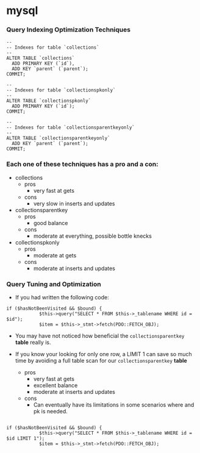 # mysql

### Query Indexing Optimization Techniques
```
--
-- Indexes for table `collections`
--
ALTER TABLE `collections`
  ADD PRIMARY KEY (`id`),
  ADD KEY `parent` (`parent`);
COMMIT;

--
-- Indexes for table `collectionspkonly`
--
ALTER TABLE `collectionspkonly`
  ADD PRIMARY KEY (`id`);
COMMIT;

--
-- Indexes for table `collectionsparentkeyonly`
--
ALTER TABLE `collectionsparentkeyonly`
  ADD KEY `parent` (`parent`);
COMMIT;
```

### Each one of these techniques has a pro and a con:
- collections
    - pros
        - very fast at gets
    - cons
        - very slow in inserts and updates
- collectionsparentkey
    - pros
        - good balance
    - cons
        - moderate at everything, possible bottle knecks
- collectionspkonly
    - pros
        - moderate at gets
    - cons
        - moderate at inserts and updates


### Query Tuning and Optimization
- If you had written the following code:
```
if ($hasNotBeenVisited && $bound) {
            $this->query("SELECT * FROM $this->_tablename WHERE id = $id"); 
            $item = $this->_stmt->fetch(PDO::FETCH_OBJ);
```
- You may have not noticed how beneficial the `collectionsparentkey` **table** really is.

- If you know your looking for only one row, a LIMIT 1 can save so much time by avoiding a full table scan for our `collectionsparentkey` **table** 
    - pros 
        - very fast at gets
        - excellent balance
        - moderate at inserts and updates 
    - cons
        - Can eventually have its limitations in some scenarios where and pk is needed.

```

if ($hasNotBeenVisited && $bound) {
            $this->query("SELECT * FROM $this->_tablename WHERE id = $id LIMIT 1"); 
            $item = $this->_stmt->fetch(PDO::FETCH_OBJ);
```